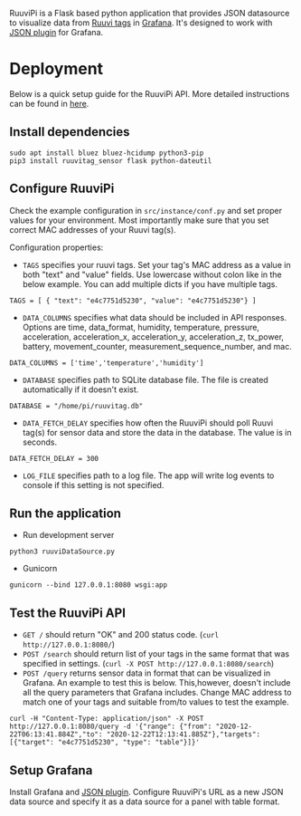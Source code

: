 RuuviPi is a Flask based python application that provides JSON datasource to visualize data from [Ruuvi tags](https://ruuvi.com/) in [Grafana](https://grafana.com/).
It's designed to work with [JSON plugin](https://grafana.com/grafana/plugins/simpod-json-datasource) for Grafana.

# Deployment

Below is a quick setup guide for the RuuviPi API. More detailed instructions can be found in [here](https://mtask.github.io/2020/12/22/raspberrypi-and-ruuvitag-part-two.html).

## Install dependencies

```
sudo apt install bluez bluez-hcidump python3-pip
pip3 install ruuvitag_sensor flask python-dateutil
```

## Configure RuuviPi

Check the example configuration in `src/instance/conf.py` and set proper values for your environment.
Most importantly make sure that you set correct MAC addresses of your Ruuvi tag(s).

Configuration properties:

* `TAGS` specifies your ruuvi tags. Set your tag's MAC address as a value in both "text" and "value" fields. Use lowercase without colon like in the below example. You can add multiple dicts if you have multiple tags.

```
TAGS = [ { "text": "e4c7751d5230", "value": "e4c7751d5230"} ]
```

* `DATA_COLUMNS` specifies what data should be included in API responses. Options are time, data_format, humidity, temperature, pressure, acceleration, acceleration_x, acceleration_y, acceleration_z, tx_power, battery, movement_counter, measurement_sequence_number, and mac.

```
DATA_COLUMNS = ['time','temperature','humidity']
```

* `DATABASE` specifies path to SQLite database file. The file is created automatically if it doesn't exist.

```
DATABASE = "/home/pi/ruuvitag.db"
```

* `DATA_FETCH_DELAY` specifies how often the RuuviPi should poll Ruuvi tag(s) for sensor data and store the data in the database. The value is in seconds.

```
DATA_FETCH_DELAY = 300
```

* `LOG_FILE` specifies path to a log file. The app will write log events to console if this setting is not specified.

## Run the application

* Run development server

```
python3 ruuviDataSource.py
```

* Gunicorn

```
gunicorn --bind 127.0.0.1:8080 wsgi:app
```

## Test the RuuviPi API

* `GET /` should return "OK" and 200 status code. (`curl http://127.0.0.1:8080/`)
* `POST /search` should return list of your tags in the same format that was specified in settings. (`curl -X POST http://127.0.0.1:8080/search`)
* `POST /query` returns sensor data in format that can be visualized in Grafana. An example to test this is below. This,however, doesn't include all the query parameters that Grafana includes. Change MAC address to match one of your tags and suitable from/to values to test the example.

```
curl -H "Content-Type: application/json" -X POST http://127.0.0.1:8080/query -d '{"range": {"from": "2020-12-22T06:13:41.884Z","to": "2020-12-22T12:13:41.885Z"},"targets": [{"target": "e4c7751d5230", "type": "table"}]}'
```

## Setup Grafana

Install Grafana and [JSON plugin](https://grafana.com/grafana/plugins/simpod-json-datasource). Configure RuuviPi's URL as a new JSON data source and 
specify it as a data source for a panel with table format.
